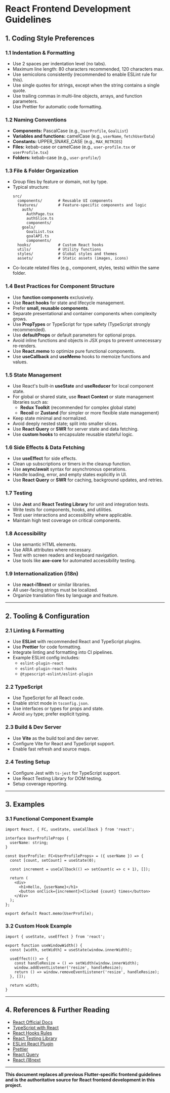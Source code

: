 # React Frontend Development Guidelines

## 1. Coding Style Preferences

### 1.1 Indentation & Formatting
- Use 2 spaces per indentation level (no tabs).
- Maximum line length: 80 characters recommended, 120 characters max.
- Use semicolons consistently (recommended to enable ESLint rule for this).
- Use single quotes for strings, except when the string contains a single quote.
- Use trailing commas in multi-line objects, arrays, and function parameters.
- Use Prettier for automatic code formatting.

### 1.2 Naming Conventions
- **Components:** PascalCase (e.g., `UserProfile`, `GoalList`)
- **Variables and functions:** camelCase (e.g., `userName`, `fetchUserData`)
- **Constants:** UPPER_SNAKE_CASE (e.g., `MAX_RETRIES`)
- **Files:** kebab-case or camelCase (e.g., `user-profile.tsx` or `userProfile.tsx`)
- **Folders:** kebab-case (e.g., `user-profile/`)

### 1.3 File & Folder Organization
- Group files by feature or domain, not by type.
- Typical structure:
  ```
  src/
    components/       # Reusable UI components
    features/         # Feature-specific components and logic
      auth/
        AuthPage.tsx
        authSlice.ts
        components/
      goals/
        GoalList.tsx
        goalAPI.ts
        components/
    hooks/            # Custom React hooks
    utils/            # Utility functions
    styles/           # Global styles and themes
    assets/           # Static assets (images, icons)
  ```
- Co-locate related files (e.g., component, styles, tests) within the same folder.

### 1.4 Best Practices for Component Structure
- Use **function components** exclusively.
- Use **React hooks** for state and lifecycle management.
- Prefer **small, reusable components**.
- Separate presentational and container components when complexity grows.
- Use **PropTypes** or TypeScript for type safety (TypeScript strongly recommended).
- Use **defaultProps** or default parameters for optional props.
- Avoid inline functions and objects in JSX props to prevent unnecessary re-renders.
- Use **React.memo** to optimize pure functional components.
- Use **useCallback** and **useMemo** hooks to memoize functions and values.

### 1.5 State Management
- Use React's built-in **useState** and **useReducer** for local component state.
- For global or shared state, use **React Context** or state management libraries such as:
  - **Redux Toolkit** (recommended for complex global state)
  - **Recoil** or **Zustand** (for simpler or more flexible state management)
- Keep state minimal and normalized.
- Avoid deeply nested state; split into smaller slices.
- Use **React Query** or **SWR** for server state and data fetching.
- Use **custom hooks** to encapsulate reusable stateful logic.

### 1.6 Side Effects & Data Fetching
- Use **useEffect** for side effects.
- Clean up subscriptions or timers in the cleanup function.
- Use **async/await** syntax for asynchronous operations.
- Handle loading, error, and empty states explicitly in UI.
- Use **React Query** or **SWR** for caching, background updates, and retries.

### 1.7 Testing
- Use **Jest** and **React Testing Library** for unit and integration tests.
- Write tests for components, hooks, and utilities.
- Test user interactions and accessibility where applicable.
- Maintain high test coverage on critical components.

### 1.8 Accessibility
- Use semantic HTML elements.
- Use ARIA attributes where necessary.
- Test with screen readers and keyboard navigation.
- Use tools like **axe-core** for automated accessibility testing.

### 1.9 Internationalization (i18n)
- Use **react-i18next** or similar libraries.
- All user-facing strings must be localized.
- Organize translation files by language and feature.

---

## 2. Tooling & Configuration

### 2.1 Linting & Formatting
- Use **ESLint** with recommended React and TypeScript plugins.
- Use **Prettier** for code formatting.
- Integrate linting and formatting into CI pipelines.
- Example ESLint config includes:
  - `eslint-plugin-react`
  - `eslint-plugin-react-hooks`
  - `@typescript-eslint/eslint-plugin`

### 2.2 TypeScript
- Use TypeScript for all React code.
- Enable strict mode in `tsconfig.json`.
- Use interfaces or types for props and state.
- Avoid `any` type; prefer explicit typing.

### 2.3 Build & Dev Server
- Use **Vite** as the build tool and dev server.
- Configure Vite for React and TypeScript support.
- Enable fast refresh and source maps.

### 2.4 Testing Setup
- Configure Jest with `ts-jest` for TypeScript support.
- Use React Testing Library for DOM testing.
- Setup coverage reporting.

---

## 3. Examples

### 3.1 Functional Component Example
```tsx
import React, { FC, useState, useCallback } from 'react';

interface UserProfileProps {
  userName: string;
}

const UserProfile: FC<UserProfileProps> = ({ userName }) => {
  const [count, setCount] = useState(0);

  const increment = useCallback(() => setCount(c => c + 1), []);

  return (
    <div>
      <h1>Hello, {userName}</h1>
      <button onClick={increment}>Clicked {count} times</button>
    </div>
  );
};

export default React.memo(UserProfile);
```

### 3.2 Custom Hook Example
```tsx
import { useState, useEffect } from 'react';

export function useWindowWidth() {
  const [width, setWidth] = useState(window.innerWidth);

  useEffect(() => {
    const handleResize = () => setWidth(window.innerWidth);
    window.addEventListener('resize', handleResize);
    return () => window.removeEventListener('resize', handleResize);
  }, []);

  return width;
}
```

---

## 4. References & Further Reading

- [React Official Docs](https://reactjs.org/docs/getting-started.html)
- [TypeScript with React](https://www.typescriptlang.org/docs/handbook/react.html)
- [React Hooks Rules](https://reactjs.org/docs/hooks-rules.html)
- [React Testing Library](https://testing-library.com/docs/react-testing-library/intro/)
- [ESLint React Plugin](https://github.com/jsx-eslint/eslint-plugin-react)
- [Prettier](https://prettier.io/)
- [React Query](https://react-query.tanstack.com/)
- [React i18next](https://react.i18next.com/)

---

**This document replaces all previous Flutter-specific frontend guidelines and is the authoritative source for React frontend development in this project.**
